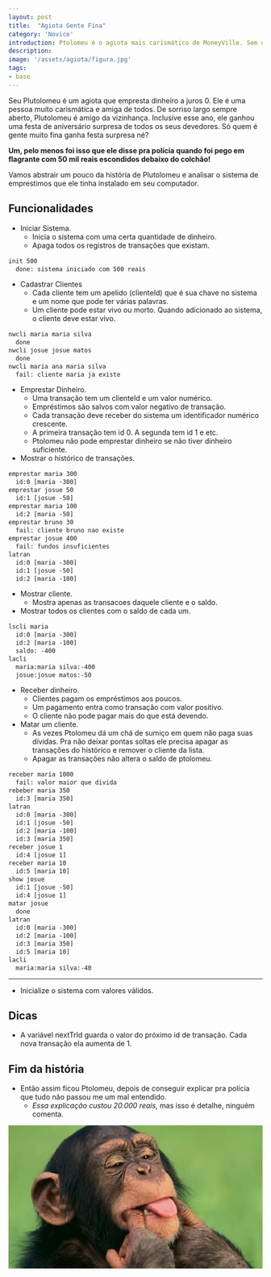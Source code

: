 ```yaml
---
layout: post
title:  "Agiota Gente Fina"
category: 'Novice'
introduction: Ptolomeu é o agiota mais carismático de MoneyVille. Sem nenhuma razão foi denunciado e acabou indo pra cadeira. A lasqueira foi que ele afirma que quem implementou o software de controle dos empréstimos e de apagar registro de defuntos foi você.
description: 
image: '/assets/agiota/figura.jpg'
tags:
- base
---
```


Seu Plutolomeu é um agiota que empresta dinheiro a juros 0. Ele é uma pessoa muito carismática e amiga de todos. De sorriso largo sempre aberto, Plutolomeu é amigo da vizinhança. Inclusive esse ano, ele ganhou uma festa de aniversário surpresa de todos os seus devedores. Só quem é gente muito fina ganha festa surpresa né?

**Um, pelo menos foi isso que ele disse pra polícia quando foi pego em flagrante com 50 mil reais escondidos debaixo do colchão!**

Vamos abstrair um pouco da história de Plutolomeu e analisar o sistema de emprestimos que ele tinha instalado em seu computador.

## Funcionalidades

- Iniciar Sistema.
    - Inicia o sistema com uma certa quantidade de dinheiro.
    - Apaga todos os registros de transações que existam.

```
init 500
  done: sistema iniciado com 500 reais
```

- Cadastrar Clientes
    - Cada cliente tem um apelido (clienteId) que é sua chave no sistema e um nome que pode ter várias palavras.
    - Um cliente pode estar vivo ou morto. Quando adicionado ao sistema, o cliente deve estar vivo.

```
nwcli maria maria silva
  done
nwcli josue josue matos
  done
nwcli maria ana maria silva
  fail: cliente maria ja existe

```

- Emprestar Dinheiro.
    - Uma transação tem um clienteId e um valor numérico.
    - Empréstimos são salvos com valor negativo de transação.
    - Cada transação deve receber do sistema um identificador numérico crescente.
    - A primeira transação tem id 0. A segunda tem id 1 e etc.
    - Ptolomeu não pode emprestar dinheiro se não tiver dinheiro suficiente.
- Mostrar o histórico de transações.

```
emprestar maria 300
  id:0 [maria -300]
emprestar josue 50
  id:1 [josue -50]
emprestar maria 100
  id:2 [maria -50]
emprestar bruno 30
  fail: cliente bruno nao existe
emprestar josue 400
  fail: fundos insuficientes
latran
  id:0 [maria -300]
  id:1 [josue -50]
  id:2 [maria -100]
```

- Mostrar cliente. 
    - Mostra apenas as transacoes daquele cliente e o saldo.
- Mostrar todos os clientes com o saldo de cada um.

```
lscli maria
  id:0 [maria -300]
  id:2 [maria -100]
  saldo: -400
lacli
  maria:maria silva:-400
  josue:josue matos:-50
```

- Receber dinheiro.
    - Clientes pagam os empréstimos aos poucos.
    - Um pagamento entra como transação com valor positivo.
    - O cliente não pode pagar mais do que está devendo.
- Matar um cliente.    
    - As vezes Ptolomeu dá um chá de sumiço em quem não paga suas dívidas. Pra não deixar pontas soltas ele precisa apagar as transações do histórico e remover o cliente da lista. 
    - Apagar as transações não altera o saldo de ptolomeu.

```
receber maria 1000
  fail: valor maior que divida
rebeber maria 350
  id:3 [maria 350]
latran
  id:0 [maria -300]
  id:1 [josue -50]
  id:2 [maria -100]
  id:3 [maria 350]
receber josue 1
  id:4 [josue 1]
receber maria 10
  id:5 [maria 10]
show josue
  id:1 [josue -50]
  id:4 [josue 1]
matar josue
  done
latran
  id:0 [maria -300]
  id:2 [maria -100]
  id:3 [maria 350]
  id:5 [maria 10]
lacli
  maria:maria silva:-40
```

---
- Inicialize o sistema com valores válidos.

## Dicas
- A variável nextTrId guarda o valor do próximo id de transação. Cada nova transação ela aumenta de 1.

## Fim da história

- Então assim ficou Ptolomeu, depois de conseguir explicar pra polícia que tudo não passou me um mal entendido. 
    - *Essa explicação custou 20.000 reais*, mas isso é detalhe, ninguém comenta.

![](/assets/agiota/ptolomeu.jpg)